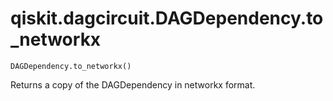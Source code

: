 # qiskit.dagcircuit.DAGDependency.to\_networkx

`DAGDependency.to_networkx()`

Returns a copy of the DAGDependency in networkx format.
